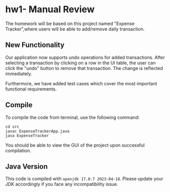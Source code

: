 # hw1- Manual Review

The homework will be based on this project named "Expense Tracker",where users will be able to add/remove daily transaction. 

## New Functionality 
Our application now supports undo operations for added transactions. After selecting a transaction by clicking on a row in the UI table, the user can click the "undo" button to remove that transaction. The change is reflected immediately.

Furthermore, we have added test cases which cover the most important functional requirements.

## Compile

To compile the code from terminal, use the following command:
```
cd src
javac ExpenseTrackerApp.java
java ExpenseTracker
```

You should be able to view the GUI of the project upon successful compilation. 

## Java Version
This code is compiled with ```openjdk 17.0.7 2023-04-18```. Please update your JDK accordingly if you face any incompatibility issue.
